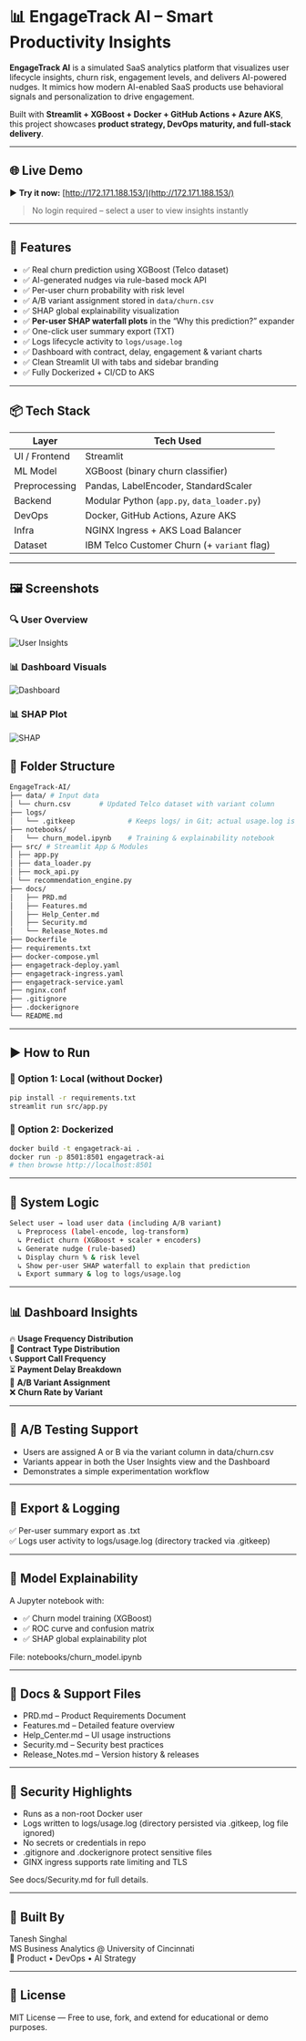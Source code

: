 # 📊 EngageTrack AI – Smart Productivity Insights

**EngageTrack AI** is a simulated SaaS analytics platform that visualizes user lifecycle insights, churn risk, engagement levels, and delivers AI-powered nudges. It mimics how modern AI-enabled SaaS products use behavioral signals and personalization to drive engagement.

Built with **Streamlit + XGBoost + Docker + GitHub Actions + Azure AKS**, this project showcases **product strategy, DevOps maturity, and full-stack delivery**.

---

## 🌐 Live Demo

▶️ **Try it now:** [http://172.171.188.153/](http://172.171.188.153/)  
> No login required – select a user to view insights instantly

---

## 🚀 Features

- ✅ Real churn prediction using XGBoost (Telco dataset)  
- ✅ AI-generated nudges via rule-based mock API  
- ✅ Per-user churn probability with risk level  
- ✅ A/B variant assignment stored in `data/churn.csv`  
- ✅ SHAP global explainability visualization  
- ✅ **Per-user SHAP waterfall plots** in the “Why this prediction?” expander  
- ✅ One-click user summary export (TXT)  
- ✅ Logs lifecycle activity to `logs/usage.log`  
- ✅ Dashboard with contract, delay, engagement & variant charts  
- ✅ Clean Streamlit UI with tabs and sidebar branding  
- ✅ Fully Dockerized + CI/CD to AKS  

---

## 📦 Tech Stack

| Layer         | Tech Used                                   |
|---------------|----------------------------------------------|
| UI / Frontend | Streamlit                                   |
| ML Model      | XGBoost (binary churn classifier)           |
| Preprocessing | Pandas, LabelEncoder, StandardScaler        |
| Backend       | Modular Python (`app.py`, `data_loader.py`) |
| DevOps        | Docker, GitHub Actions, Azure AKS           |
| Infra         | NGINX Ingress + AKS Load Balancer            |
| Dataset       | IBM Telco Customer Churn (+ `variant` flag) |

---

## 🖼 Screenshots

### 🔍 User Overview
![User Insights](screenshots/user_tab.png)

### 📊 Dashboard Visuals
![Dashboard](screenshots/dashboard_tab.png)

### 📊 SHAP Plot
![SHAP](screenshots/shap.png)


## 📂 Folder Structure

```bash
EngageTrack-AI/
├── data/ # Input data  
│ └── churn.csv       # Updated Telco dataset with variant column
├── logs/
│   └── .gitkeep             # Keeps logs/ in Git; actual usage.log is ignored
├── notebooks/
│   └── churn_model.ipynb    # Training & explainability notebook
├── src/ # Streamlit App & Modules
│ ├── app.py  
│ ├── data_loader.py  
│ ├── mock_api.py  
│ └── recommendation_engine.py
├── docs/
│   ├── PRD.md
│   ├── Features.md
│   ├── Help_Center.md
│   ├── Security.md
│   └── Release_Notes.md
├── Dockerfile  
├── requirements.txt 
├── docker-compose.yml  
├── engagetrack-deploy.yaml  
├── engagetrack-ingress.yaml  
├── engagetrack-service.yaml  
├── nginx.conf  
├── .gitignore
├── .dockerignore
└── README.md  
```
---

## ▶️ How to Run

### 🔧 Option 1: Local (without Docker)
```bash
pip install -r requirements.txt
streamlit run src/app.py
```

### 🐳 Option 2: Dockerized
```bash
docker build -t engagetrack-ai .
docker run -p 8501:8501 engagetrack-ai
# then browse http://localhost:8501
```
---

## 🧠 System Logic
```bash
Select user → load user data (including A/B variant)
  ↳ Preprocess (label-encode, log-transform)
  ↳ Predict churn (XGBoost + scaler + encoders)
  ↳ Generate nudge (rule-based)
  ↳ Display churn % & risk level
  ↳ Show per-user SHAP waterfall to explain that prediction
  ↳ Export summary & log to logs/usage.log
```
---

## 📊 Dashboard Insights

🔥 **Usage Frequency Distribution**  
🧮 **Contract Type Distribution**  
📞 **Support Call Frequency**  
⏳ **Payment Delay Breakdown**  
🧪 **A/B Variant Assignment**  
❌ **Churn Rate by Variant**  

---

## 🧪 A/B Testing Support

- Users are assigned A or B via the variant column in data/churn.csv  
- Variants appear in both the User Insights view and the Dashboard  
- Demonstrates a simple experimentation workflow

---

## 📄 Export & Logging

✅ Per-user summary export as .txt  
✅ Logs user activity to logs/usage.log (directory tracked via .gitkeep)



---

## 🧪 Model Explainability

A Jupyter notebook with:  

- ✅ Churn model training (XGBoost)
- ✅ ROC curve and confusion matrix
- ✅ SHAP global explainability plot

File: notebooks/churn_model.ipynb

---

## 📄 Docs & Support Files

- PRD.md – Product Requirements Document  
- Features.md – Detailed feature overview  
- Help_Center.md – UI usage instructions  
- Security.md – Security best practices  
- Release_Notes.md – Version history & releases  

---

## 🔐 Security Highlights

- Runs as a non-root Docker user
- Logs written to logs/usage.log (directory persisted via .gitkeep, log file ignored)
- No secrets or credentials in repo
- .gitignore and .dockerignore protect sensitive files
- GINX ingress supports rate limiting and TLS

See docs/Security.md for full details.

---

## 💼 Built By

Tanesh Singhal  
MS Business Analytics @ University of Cincinnati  
📌 Product • DevOps • AI Strategy

---

## 📄 License

MIT License — Free to use, fork, and extend for educational or demo purposes.

